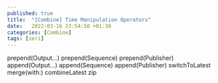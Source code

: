 ```yaml
---
published: true
title:  "[Combine] Time Manipulation Operators"
date:   2022-03-16 23:54:50 +01:30
categories: [Combine]
tags: [zeri]
---
```

prepend(Output…)
prepend(Sequence)
prepend(Publisher)
append(Output…)
append(Sequence)
append(Publisher)
switchToLatest
merge(with:)
combineLatest
zip